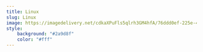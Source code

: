 ```yaml
---
title: Linux
slug: Linux
image: https://imagedelivery.net/cdkaXPuFls5qlrh3GM4hfA/76ddd0ef-225e-498a-9b79-781a71e4db00/public
style:
    background: "#2a9d8f"
    color: "#fff"
---
```

